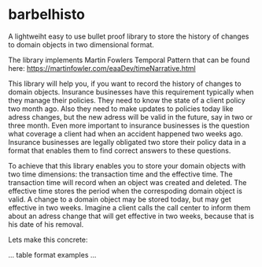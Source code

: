 # barbelhisto

A lightweiht easy to use bullet proof library to store the history of changes to domain objects in two dimensional format.

The library implements Martin Fowlers Temporal Pattern that can be found here: https://martinfowler.com/eaaDev/timeNarrative.html

This library will help you, if you want to record the history of changes to domain objects. Insurance businesses have this requirement typically when they manage their policies. They need to know the state of a client policy two month ago. Also they need to make updates to policies today like adress changes, but the new adress will be valid in the future, say in two or three month. Even more important to insurance businesses is the question what coverage a client had when an accident happened two weeks ago. Insurance businesses are legally obligated two store their policy data in a format that enables them to find correct answers to these questions. 

To achieve that this library enables you to store your domain objects with two time dimensions: the transaction time and the effective time. The transaction time will record when an object was created and deleted. The effective time stores the period when the correspoding domain object is valid. A change to a domain object may be stored today, but may get effective in two weeks. Imagine a client calls the call center to inform them about an adress change that will get effective in two weeks, because that is his date of his removal.

Lets make this concrete:

... table format examples ...
